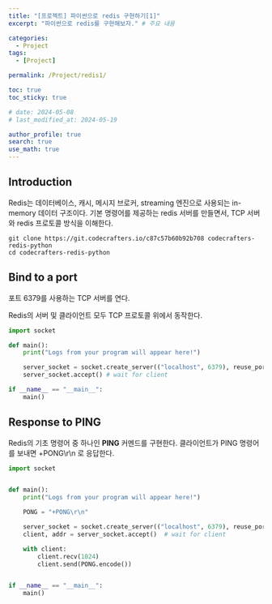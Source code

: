 ```yaml
---
title: "[프로젝트] 파이썬으로 redis 구현하기[1]"
excerpt: "파이썬으로 redis를 구현해보자." # 주요 내용

categories:
  - Project
tags:
  - [Project]

permalink: /Project/redis1/

toc: true
toc_sticky: true

# date: 2024-05-08
# last_modified_at: 2024-05-19

author_profile: true
search: true
use_math: true
---
```


## Introduction

Redis는 데이터베이스, 캐시, 메시지 브로커, streaming 엔진으로 사용되는 in-memory 데이터 구조이다. 기본 명령어를 제공하는 redis 서버를 만들면서, TCP 서버와 redis 프로토콜 방식을 이해한다.   
```
git clone https://git.codecrafters.io/c87c57b60b92b708 codecrafters-redis-python
cd codecrafters-redis-python
```

## Bind to a port
포트 6379를 사용하는 TCP 서버를 연다.

Redis의 서버 및 클라이언트 모두 TCP 프로토콜 위에서 동작한다. 
```python
import socket

def main():
    print("Logs from your program will appear here!")

    server_socket = socket.create_server(("localhost", 6379), reuse_port=True)
    server_socket.accept() # wait for client

if __name__ == "__main__":
    main()
```

## Response to PING
Redis의 기초 명령어 중 하나인 **PING** 커멘드를 구현한다.
클라이언트가 PING 명령어를 보내면 +PONG\r\n 로 응답한다.
```python
import socket


def main():
    print("Logs from your program will appear here!")

    PONG = "+PONG\r\n"

    server_socket = socket.create_server(("localhost", 6379), reuse_port=True)
    client, addr = server_socket.accept()  # wait for client

    with client:
        client.recv(1024)
        client.send(PONG.encode())


if __name__ == "__main__":
    main()

```

